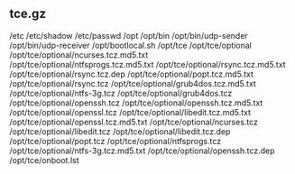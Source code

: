## tce.gz
/etc
/etc/shadow
/etc/passwd
/opt
/opt/bin
/opt/bin/udp-sender
/opt/bin/udp-receiver
/opt/bootlocal.sh
/opt/tce
/opt/tce/optional
/opt/tce/optional/ncurses.tcz.md5.txt
/opt/tce/optional/ntfsprogs.tcz.md5.txt
/opt/tce/optional/rsync.tcz.md5.txt
/opt/tce/optional/rsync.tcz.dep
/opt/tce/optional/popt.tcz.md5.txt
/opt/tce/optional/rsync.tcz
/opt/tce/optional/grub4dos.tcz.md5.txt
/opt/tce/optional/ntfs-3g.tcz
/opt/tce/optional/grub4dos.tcz
/opt/tce/optional/openssh.tcz
/opt/tce/optional/openssh.tcz.md5.txt
/opt/tce/optional/openssl.tcz
/opt/tce/optional/libedit.tcz.md5.txt
/opt/tce/optional/openssl.tcz.md5.txt
/opt/tce/optional/ncurses.tcz
/opt/tce/optional/libedit.tcz
/opt/tce/optional/libedit.tcz.dep
/opt/tce/optional/popt.tcz
/opt/tce/optional/ntfsprogs.tcz
/opt/tce/optional/ntfs-3g.tcz.md5.txt
/opt/tce/optional/openssh.tcz.dep
/opt/tce/onboot.lst
